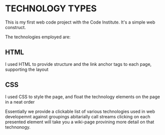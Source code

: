 # TECHNOLOGY TYPES

This is my first web code project with the Code Institute.
It's a simple web construct.

The technologies employed are:
## HTML

I used HTML to provide structure and the link anchor tags to each page, supporting the layout

## CSS

I used CSS to style the page, and float the technology elements on the page in a neat order

Essentially we provide a clickable list of various technologies used in web developemnt against groupings abitarially call streams
clicking on each presented element will take you a wiki-page provining more detail on that technonogy.